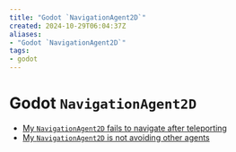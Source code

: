 ```yaml
---
title: "Godot `NavigationAgent2D`"
created: 2024-10-29T06:04:37Z
aliases:
- "Godot `NavigationAgent2D`"
tags:
- godot
---
```


# Godot `NavigationAgent2D`

- [My `NavigationAgent2D` fails to navigate after teleporting](notes/godot-navigation-agent-2d-fails-after-teleport.md)
- [My `NavigationAgent2D` is not avoiding other agents](notes/godot-navigation-agent-2d-avoidance-not-working.md)
